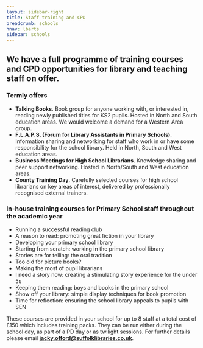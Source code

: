 ```yaml
---
layout: sidebar-right
title: Staff training and CPD
breadcrumb: schools
hnav: lbarts
sidebar: schools
---
```


## We have a full programme of training courses and CPD opportunities for library and teaching staff on offer.

### Termly offers

*	**Talking Books**. Book group for anyone working with, or interested in, reading newly published titles for KS2 pupils. Hosted in North and South education areas.  We would welcome a demand for a Western Area group.
*	**F.L.A.P.S. (Forum for Library Assistants in Primary Schools)**. Information sharing and networking for staff who work in or have some responsibility for the school library. Held in North, South and West education areas.
*	**Business Meetings for High School Librarians**. Knowledge sharing and peer support networking. Hosted in North/South and West education areas.
*	**County Training Day**. Carefully selected courses for high school librarians on key areas of interest, delivered by professionally recognised external trainers.

### In-house training courses for Primary School staff throughout the academic year

*	Running a successful reading club
*	A reason to read: promoting great fiction in your library
*	Developing your primary school library
*	Starting from scratch: working in the primary school library
*	Stories are for telling: the oral tradition
*	Too old for picture books?
*	Making the most of pupil librarians
*	I need a story now: creating a stimulating story experience for the under 5s
*	Keeping them reading: boys and books in the primary school
*	Show off your library: simple display techniques for book promotion
*	Time for reflection: ensuring the school library appeals to pupils with SEN

These courses are provided in your school for up to 8 staff at a total cost of £150 which includes training packs.  They can be run either during the school day, as part of a PD day or as twilight sessions. For further details please email **jacky.offord@suffolklibraries.co.uk**.
